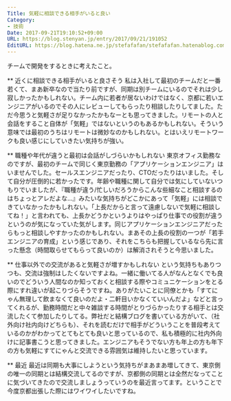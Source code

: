 ```yaml
---
Title: 気軽に相談できる相手がいると良い
Category:
- 技術
Date: 2017-09-21T19:10:52+09:00
URL: https://blog.stenyan.jp/entry/2017/09/21/191052
EditURL: https://blog.hatena.ne.jp/stefafafan/stefafafan.hatenablog.com/atom/entry/8599973812300145912
---
```


チームで開発をするときに考えたこと。

** 近くに相談できる相手がいると良さそう
私は入社して最初のチームだと一番若くて、まあ新卒なので当たり前ですが、同期は別チームにいるのでそれは少し寂しかったかもしれない。チーム内に若者が居ないわけではなく、京都に若いエンジニアがいるのでその人にレビューしてもらったり相談したりしてました。ただ今思うと気軽さが足りなかったかもなーとも思ってきました。リモートの人と会話をすること自体が「気軽」ではないというのもあるかもしれない。そういう意味では最初のうちはリモートは微妙なのかもしれない。とはいえリモートワークも良い感じにしていきたい気持ちが強い。

** 職種や年代が違うと最初は会話がしづらいかもしれない
東京オフィス勤務なのですが、最初のチームで同じく東京勤務の「アプリケーションエンジニア」はいませんでした。セールスエンジニアだったり、CTOだったりはいました。そして自分が圧倒的に若かったです。年齢や職種に関して自分では気にしていないつもりでいましたが、『職種が違う/忙しいだろうからこんな些細なこと相談するのはちょっとアレだよな…』みたいな気持ちがどこかにあって「気軽」には相談できていなかったかもしれない。「上長だからと言って遠慮しないで気軽に相談してね！」と言われても、上長かどうかというよりはやっぱり仕事での役割が違うというのが気になっていた気がします。同じアプリケーションエンジニアだったらもっと相談しやすかったのかもしれない。まあその上長の役割の一つが「若手エンジニアの育成」という感じであり、それをこちらも把握しているなら先に言った懸念（時間取らせてもらって良いのか）は解消されそうと今思いました。

** 仕事以外での交流があると気軽さが増すかもしれない
という気持ちもありつつも、交流は強制はしたくないですよね。一緒に働いてる人がなんとなくでも良いのでどういう人間なのか知っておくと相談する際やコミュニケーションをとる際にすれ違いが起こりづらそうですね。ありがたいことに同僚とかも「すてにゃん無理して飲まなくて良いのだよ・二軒目いかなくていいんだよ」などと言ってくれるが、勤務時間だと中々雑談する時間がとりづらかったりする相手とは交流したくて参加したりしてる。弊社だと結構ブログを書いている方がいて、（社外向け社内向けどちらも）、それを読むだけで相手がどういうことを普段考えているのかがわかってとてもとても良いと思っているので、私も積極的に社内外向けに記事書こうと思ってきました。エンジニアもそうでない方も年上の方も年下の方も気軽にすてにゃんと交流できる雰囲気は維持したいと思っています。

** 最近
最近は同期も大事にしようという気持ちがまあまあ増してきて、東京側の唯一の同期とは結構交流してるのですが、京都側の同期とは全然だなってことに気づいてきたので交流しましょうっていうのを最近言ってます。ということで今度京都出張した際にはワイワイしたいですね。
